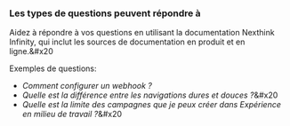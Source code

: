 ### Les types de questions peuvent répondre à <a href="#what-type-of-questions-can-assist-answer" id="what-type-of-questions-can-assist-answer"></a>

Aidez à répondre à vos questions en utilisant la documentation Nexthink Infinity, qui inclut les sources de documentation en produit et en ligne.&#x20

Exemples de questions:

- _Comment configurer un webhook ?_
- _Quelle est la différence entre les navigations dures et douces ?_&#x20
- _Quelle est la limite des campagnes que je peux créer dans Expérience en milieu de travail ?_&#x20
